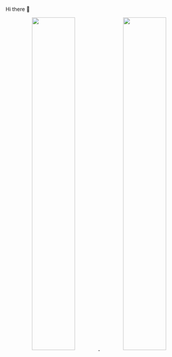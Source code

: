 Hi there 👋

<div align="center">
  <a href="https://github.com/rubensrocha9">
  <img height="48%" src="https://github-readme-stats.vercel.app/api?username=rubensrocha9&show_icons=true&theme=tokyonight&include_all_commits=true&count_private=true"/>
  <img height="48%" src="https://github-readme-stats.vercel.app/api/top-langs/?username=rubensrocha9&layout=compact&langs_count=7&theme=tokyonight"/>
</div>
